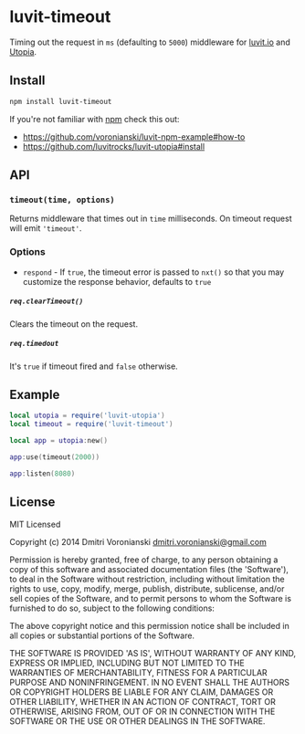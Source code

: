 # luvit-timeout

Timing out the request in ``ms`` (defaulting to ``5000``) middleware for [luvit.io](http://luvit.io) and [Utopia](https://github.com/luvitrocks/luvit-utopia).

## Install

```bash
npm install luvit-timeout
```

If you're not familiar with [npm](https://www.npmjs.org/) check this out:
- https://github.com/voronianski/luvit-npm-example#how-to
- https://github.com/luvitrocks/luvit-utopia#install

## API

### ``timeout(time, options)``

Returns middleware that times out in ``time`` milliseconds. On timeout request will emit ``'timeout'``.

### Options

- ``respond`` - If ``true``, the timeout error is passed to ``nxt()`` so that you may customize the response behavior, defaults to ``true``

##### ``req.clearTimeout()``

Clears the timeout on the request.

##### ``req.timedout``

It's ``true`` if timeout fired and ``false`` otherwise.

## Example

```lua
local utopia = require('luvit-utopia')
local timeout = require('luvit-timeout')

local app = utopia:new()

app:use(timeout(2000))

app:listen(8080)
```

## License

MIT Licensed

Copyright (c) 2014 Dmitri Voronianski [dmitri.voronianski@gmail.com](mailto:dmitri.voronianski@gmail.com)

Permission is hereby granted, free of charge, to any person obtaining
a copy of this software and associated documentation files (the
'Software'), to deal in the Software without restriction, including
without limitation the rights to use, copy, modify, merge, publish,
distribute, sublicense, and/or sell copies of the Software, and to
permit persons to whom the Software is furnished to do so, subject to
the following conditions:

The above copyright notice and this permission notice shall be
included in all copies or substantial portions of the Software.

THE SOFTWARE IS PROVIDED 'AS IS', WITHOUT WARRANTY OF ANY KIND,
EXPRESS OR IMPLIED, INCLUDING BUT NOT LIMITED TO THE WARRANTIES OF
MERCHANTABILITY, FITNESS FOR A PARTICULAR PURPOSE AND NONINFRINGEMENT.
IN NO EVENT SHALL THE AUTHORS OR COPYRIGHT HOLDERS BE LIABLE FOR ANY
CLAIM, DAMAGES OR OTHER LIABILITY, WHETHER IN AN ACTION OF CONTRACT,
TORT OR OTHERWISE, ARISING FROM, OUT OF OR IN CONNECTION WITH THE
SOFTWARE OR THE USE OR OTHER DEALINGS IN THE SOFTWARE.

